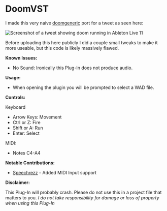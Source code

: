 # DoomVST

I made this very naive [doomgeneric](https://github.com/ozkl/doomgeneric) port for a tweet as seen here:

![Screenshot of a tweet showing doom running in Ableton Live 11](https://github.com/directmusic/DoomVST/blob/main/tweet.png)

Before uploading this here publicly I did a couple small tweaks to make it more useable, but this code is likely massively flawed.

**Known Issues:**

* No Sound: Ironically this Plug-In does not produce audio.

**Usage:**

* When opening the plugin you will be prompted to select a WAD file.

**Controls:**

Keyboard
* Arrow Keys: Movement
* Ctrl or Z: Fire
* Shift or A: Run
* Enter: Select

MIDI:
* Notes C4-A4

**Notable Contributions:**
* [Speechrezz](https://github.com/Speechrezz) - Added MIDI Input support

**Disclaimer:**

This Plug-In will probably crash. Please do not use this in a project file that matters to you. 
*I do not take responsibility for damage or loss of property when using this Plug-In*
